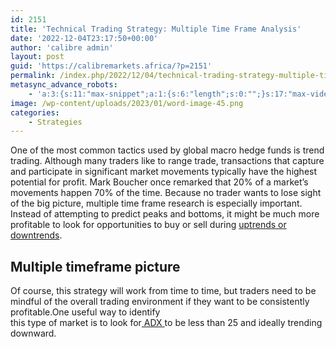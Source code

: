 ```yaml
---
id: 2151
title: 'Technical Trading Strategy: Multiple Time Frame Analysis'
date: '2022-12-04T23:17:50+00:00'
author: 'calibre admin'
layout: post
guid: 'https://calibremarkets.africa/?p=2151'
permalink: /index.php/2022/12/04/technical-trading-strategy-multiple-time-frame-analysis/
metasync_advance_robots:
    - 'a:3:{s:11:"max-snippet";a:1:{s:6:"length";s:0:"";}s:17:"max-video-preview";a:1:{s:6:"length";s:0:"";}s:17:"max-image-preview";a:1:{s:6:"length";s:5:"large";}}'
image: /wp-content/uploads/2023/01/word-image-45.png
categories:
    - Strategies
---
```


One of the most common tactics used by global macro hedge funds is trend trading. Although many traders like to range trade, transactions that capture and participate in significant market movements typically have the highest potential for profit. Mark Boucher once remarked that 20% of a market’s movements happen 70% of the time. Because no trader wants to lose sight of the big picture, multiple time frame research is especially important. Instead of attempting to predict peaks and bottoms, it might be much more profitable to look for opportunities to buy or sell during [uptrends or downtrends](https://www.instagram.com/calibre_africa).

## Multiple timeframe picture

Of course, this strategy will work from time to time, but traders need to be  
mindful of the overall trading environment if they want to be consistently profitable.One useful way to identify  
this type of market is to look for[ ADX ](https://calibremarkets.africa/index.php/technical-analysis/)to be less than 25 and ideally trending  
downward.